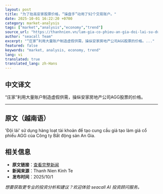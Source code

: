 ```yaml
---
layout: post
title: "为了抬高安家股票价格，“操盘手”动用了92个交易账户。"
date: 2025-10-01 16:22:20 +0700
category: market-analysis
tags: ["market","analysis","economy","trend"]
source_url: "https://thanhnien.vn/lam-gia-co-phieu-an-gia-doi-lai-su-dung-92-tai-khoan-giao-dich-185251001152334238.htm"
author: "seacall Team"
excerpt: "“庄家”利用大量账户制造虚假供需，操纵安家房地产公司AGG股票的价格。..."
featured: false
keywords: "market, analysis, economy, trend"
lang: vi
translated: true
translated_lang: zh-Hans
---
```


## 中文译文

“庄家”利用大量账户制造虚假供需，操纵安家房地产公司AGG股票的价格。

---

## 原文（越南语）

'Đội l&aacute;i' sử dụng h&agrave;ng loạt t&agrave;i khoản để tạo cung cầu giả tạo l&agrave;m gi&aacute; cổ phiếu AGG của C&ocirc;ng ty Bất động sản An Gia.

## 相关信息

- **原文链接**：[查看完整新闻](https://thanhnien.vn/lam-gia-co-phieu-an-gia-doi-lai-su-dung-92-tai-khoan-giao-dich-185251001152334238.htm)
- **新闻来源**：Thanh Nien Kinh Te
- **发布时间**：2025/10/1

*想要获取更专业的投资分析和建议？欢迎体验 seacall AI 投资顾问服务。*